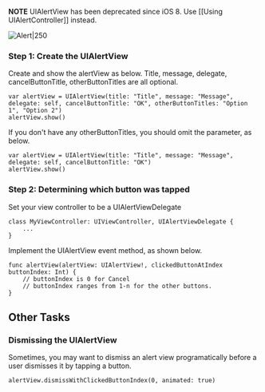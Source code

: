 **NOTE** UIAlertView has been deprecated since iOS 8.  Use [[Using UIAlertController]] instead.

![Alert|250](http://i.imgur.com/cMAZh9H.gif)

### Step 1: Create the UIAlertView

Create and show the alertView as below. Title, message, delegate, cancelButtonTitle, otherButtonTitles are all optional.

```
var alertView = UIAlertView(title: "Title", message: "Message", delegate: self, cancelButtonTitle: "OK", otherButtonTitles: "Option 1", "Option 2")
alertView.show()

```

If you don't have any otherButtonTitles, you should omit the parameter, as below.

```
var alertView = UIAlertView(title: "Title", message: "Message", delegate: self, cancelButtonTitle: "OK")
alertView.show()

```

### Step 2: Determining which button was tapped

Set your view controller to be a UIAlertViewDelegate

```
class MyViewController: UIViewController, UIAlertViewDelegate {
	...
}

```

Implement the UIAlertView event method, as shown below.

```
func alertView(alertView: UIAlertView!, clickedButtonAtIndex buttonIndex: Int) {
	// buttonIndex is 0 for Cancel
	// buttonIndex ranges from 1-n for the other buttons.	
}

```

## Other Tasks

### Dismissing the UIAlertView

Sometimes, you may want to dismiss an alert view programatically before a user dismisses it by tapping a button.

```
alertView.dismissWithClickedButtonIndex(0, animated: true)

```
